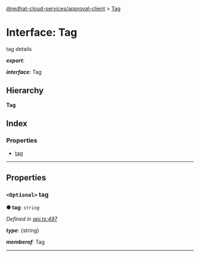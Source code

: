 [@redhat-cloud-services/approval-client](../README.md) > [Tag](../interfaces/tag.md)

# Interface: Tag

tag details

*__export__*: 

*__interface__*: Tag

## Hierarchy

**Tag**

## Index

### Properties

* [tag](tag.md#tag-1)

---

## Properties

<a id="tag-1"></a>

### `<Optional>` tag

**● tag**: *`string`*

*Defined in [api.ts:497](https://github.com/RedHatInsights/javascript-clients/blob/master/packages/approval/api.ts#L497)*

*__type__*: {string}

*__memberof__*: Tag

___

